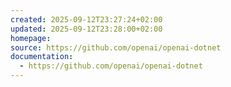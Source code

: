 ```yaml
---
created: 2025-09-12T23:27:24+02:00
updated: 2025-09-12T23:28:00+02:00
homepage:
source: https://github.com/openai/openai-dotnet
documentation:
  - https://github.com/openai/openai-dotnet
---
```

